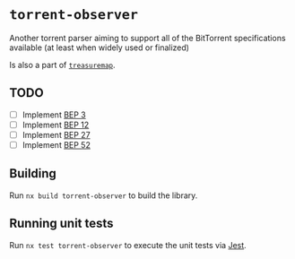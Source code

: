 # `torrent-observer`

Another torrent parser aiming to support all of the BitTorrent specifications available (at least when widely used or finalized)

Is also a part of [`treasuremap`](https://github.com/shahoob/treasuremap).

## TODO

- [ ] Implement [BEP 3](https://www.bittorrent.org/beps/bep_0003.html)
- [ ] Implement [BEP 12](https://www.bittorrent.org/beps/bep_0012.html)
- [ ] Implement [BEP 27](https://www.bittorrent.org/beps/bep_0027.html)
- [ ] Implement [BEP 52](https://www.bittorrent.org/beps/bep_0052.html)

## Building

Run `nx build torrent-observer` to build the library.

## Running unit tests

Run `nx test torrent-observer` to execute the unit tests via [Jest](https://jestjs.io).
